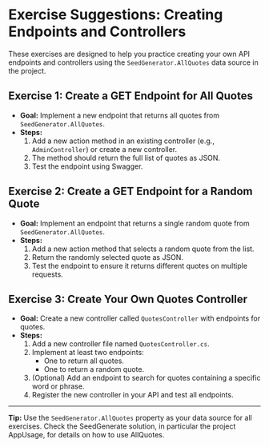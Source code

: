 # Exercise Suggestions: Creating Endpoints and Controllers

These exercises are designed to help you practice creating your own API endpoints and controllers using the `SeedGenerator.AllQuotes` data source in the project.

## Exercise 1: Create a GET Endpoint for All Quotes
- **Goal:** Implement a new endpoint that returns all quotes from `SeedGenerator.AllQuotes`.
- **Steps:**
  1. Add a new action method in an existing controller (e.g., `AdminController`) or create a new controller.
  2. The method should return the full list of quotes as JSON.
  3. Test the endpoint using Swagger.

## Exercise 2: Create a GET Endpoint for a Random Quote
- **Goal:** Implement an endpoint that returns a single random quote from `SeedGenerator.AllQuotes`.
- **Steps:**
  1. Add a new action method that selects a random quote from the list.
  2. Return the randomly selected quote as JSON.
  3. Test the endpoint to ensure it returns different quotes on multiple requests.

## Exercise 3: Create Your Own Quotes Controller
- **Goal:** Create a new controller called `QuotesController` with endpoints for quotes.
- **Steps:**
  1. Add a new controller file named `QuotesController.cs`.
  2. Implement at least two endpoints:
      - One to return all quotes.
      - One to return a random quote.
  3. (Optional) Add an endpoint to search for quotes containing a specific word or phrase.
  4. Register the new controller in your API and test all endpoints.

---

**Tip:** Use the `SeedGenerator.AllQuotes` property as your data source for all exercises. Check the SeedGenerate solution, in particular the project AppUsage, for details on how to use AllQuotes.
